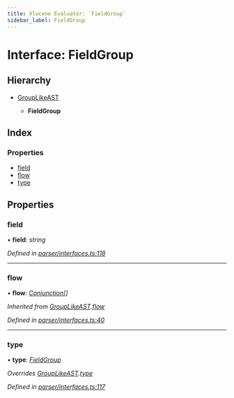 ```yaml
---
title: Xlucene Evaluator: `FieldGroup`
sidebar_label: FieldGroup
---
```


# Interface: FieldGroup

## Hierarchy

* [GroupLikeAST](grouplikeast.md)

  * **FieldGroup**

## Index

### Properties

* [field](fieldgroup.md#field)
* [flow](fieldgroup.md#flow)
* [type](fieldgroup.md#type)

## Properties

###  field

• **field**: *string*

*Defined in [parser/interfaces.ts:118](https://github.com/terascope/teraslice/blob/d2d877b60/packages/xlucene-evaluator/src/parser/interfaces.ts#L118)*

___

###  flow

• **flow**: *[Conjunction](conjunction.md)[]*

*Inherited from [GroupLikeAST](grouplikeast.md).[flow](grouplikeast.md#flow)*

*Defined in [parser/interfaces.ts:40](https://github.com/terascope/teraslice/blob/d2d877b60/packages/xlucene-evaluator/src/parser/interfaces.ts#L40)*

___

###  type

• **type**: *[FieldGroup](../enums/asttype.md#fieldgroup)*

*Overrides [GroupLikeAST](grouplikeast.md).[type](grouplikeast.md#type)*

*Defined in [parser/interfaces.ts:117](https://github.com/terascope/teraslice/blob/d2d877b60/packages/xlucene-evaluator/src/parser/interfaces.ts#L117)*
